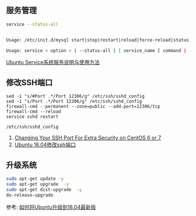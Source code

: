 

## 服务管理

```bash
service --status-all


Usage: /etc/init.d/mysql start|stop|restart|reload|force-reload|status

Usage: service < option > | --status-all | [ service_name [ command | --full-restart ] ]

```

[Ubuntu Service系统服务说明与使用方法](http://www.mikewootc.com/wiki/linux/usage/ubuntu_service_usage.html)

## 修改SSH端口


```
sed -i "s/#Port .*/Port 12306/g" /etc/ssh/sshd_config
sed -i "s/Port .*/Port 12306/g" /etc/ssh/sshd_config
firewall-cmd --permanent --zone=public --add-port=12306/tcp
firewall-cmd --reload
service sshd restart

/etc/ssh/sshd_config
```

1. [Changing Your SSH Port For Extra Security on CentOS 6 or 7](https://www.vultr.com/docs/changing-your-ssh-port-for-extra-security-on-centos-6-or-7)
1. [Ubuntu 16.04修改ssh端口](https://www.jianshu.com/p/d88d4c6581f5)

## 升级系统

```bash
sudo apt-get update -y
sudo apt-get upgrade  -y
sudo apt-get dist-upgrade  -y
do-release-upgrade
```

参考:
[如何将Ubuntu升级到18.04最新版](https://cloud.tencent.com/developer/article/1174343)

